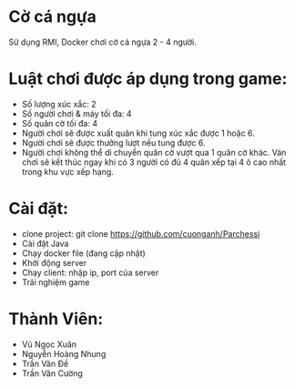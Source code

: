 # Cờ cá ngựa
Sử dụng RMI, Docker chơi cờ cá ngựa 2 - 4 người.

# Luật chơi được áp dụng trong game:
- Số lượng xúc xắc: 2
- Số người chơi & máy tối đa: 4
- Số quân cờ tối đa: 4
- Người chơi sẽ được xuất quân khi tung xúc xắc được 1 hoặc 6.
- Người chơi sẽ được thưởng lượt nếu tung được 6.
- Người chơi không thể di chuyển quân cờ vượt qua 1 quân cờ khác.
Ván chơi sẽ kết thúc ngay khi có 3 người có đủ 4 quân xếp tại 4 ô cao nhất trong khu vực xếp hạng.

# Cài đặt:
- clone project: git clone https://github.com/cuonganh/Parchessi
- Cài đặt Java
- Chạy docker file (đang cập nhật)
- Khởi động server
- Chạy client: nhập ip, port của server
- Trải nghiệm game

# Thành Viên:
- Vũ Ngọc Xuân
- Nguyễn Hoàng Nhung
- Trần Văn Đề
- Trần Văn Cường
